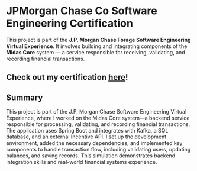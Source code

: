 # JPMorgan Chase Co Software Engineering Certification

This project is part of the **J.P. Morgan Chase Forage Software Engineering Virtual Experience**. It involves building and integrating components of the **Midas Core** system — a service responsible for receiving, validating, and recording financial transactions.

## Check out my certification [here](https://drive.google.com/file/d/1i8MaJ0jr0BhxTEC3gF74vfxLWiAbp4aZ/view?usp=sharing)!

## Summary

This project is part of the J.P. Morgan Chase Software Engineering Virtual Experience, where 
I worked on the Midas Core system—a backend service responsible for processing, validating, and 
recording financial transactions. The application uses Spring Boot and integrates with Kafka, a 
SQL database, and an external Incentive API. I set up the development environment, added the necessary 
dependencies, and implemented key components to handle transaction flow, including validating users, 
updating balances, and saving records. This simulation demonstrates backend integration skills and real-world 
financial systems experience.
 
 
